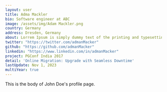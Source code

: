 ```yaml
---
layout: user
title: Adma Mackler
bio: Software engineer at ABC
image: /assets/img/Adam Mackler.png
country: Germany
address: Dresden, Germany
about: Lorrem Ipsum is simply dummy text of the printing and typesetting industry. Lorem Ipsum has been the industry's standard dummy text ever since the 1500s, when an unknown printer took a galley of type and scrambled it to make a type specimen book. It has survived not only five centuries, but also 
twitter: "https://twitter.com/admanMacker"
github: "https://github.com/admanMacker"
linkedin: "https://www.linkedin.com/in/admanMacker"
project: PGConf India 2017
detail: 'Online Migration: Upgrade with Seamless Downtime'
lastUpdate: Nov 1, 2023
multiYear: true
---
```


This is the body of John Doe's profile page.
